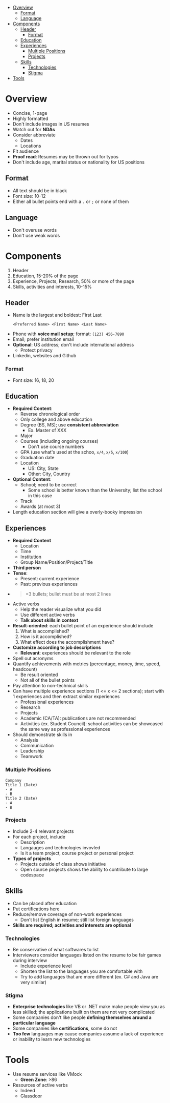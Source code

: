 - [Overview](#overview)
  - [Format](#format)
  - [Language](#language)
- [Components](#components)
  - [Header](#header)
    - [Format](#format-1)
  - [Education](#education)
  - [Experiences](#experiences)
    - [Multiple Positions](#multiple-positions)
    - [Projects](#projects)
  - [Skills](#skills)
    - [Technologies](#technologies)
    - [Stigma](#stigma)
- [Tools](#tools)

# Overview

- Concise, 1-page
- Highly formatted
- Don't include images in US resumes
- Watch out for **NDAs**
- Consider abbreviate
  - Dates
  - Locations
- Fit audience
- **Proof read**: Resumes may be thrown out for typos
- Don't include age, marital status or nationality for US positions

## Format

- All text should be in black
- Font size: 10-12
- Either all bullet points end with a `.` or `;` or none of them

## Language

- Don't overuse words
- Don't use weak words

# Components

1. Header
2. Education, 15-20% of the page
3. Experience, Projects, Research, 50% or more of the page
4. Skills, activities and interests, 10-15%

## Header

- Name is the largest and boldest: First Last
  ```
  <Preferred Name> <First Name> <Last Name>
  ```
- Phone with **voice mail setup**; format: `(123) 456-7890`
- Email; prefer institution email
- **Optional**: US address; don't include international address
  - Protect privacy
- Linkedin, websites and Github

### Format

- Font size: 16, 18, 20

## Education

- **Required Content**:
  - Reverse chronological order
  - Only college and above education
  - Degree (BS, MS); use **consistent abbreviation**
    - Ex. Master of XXX
  - Major
  - Courses (including ongoing courses)
    - Don't use course numbers
  - GPA (use what's used at the schoo, `x/4`, `x/5`, `x/100`)
  - Graduation date
  - Location
    - US: City, State
    - Other: City, Country
- **Optional Content**:
  - School; need to be correct
    - Some school is better known than the University; list the school in this
      case
  - Track
  - Awards (at most 3)
- Length education section will give a overly-booky impression

## Experiences

- **Required Content**
  - Location
  - Time
  - Institution
  - Group Name/Position/Project/Title
- **Third person**
- **Tense**:
  - Present: current experience
  - Past: previous experiences
- > =3 bullets; bullet must be at most 2 lines
- Active verbs
  - Help the reader visualize what you did
  - Use different active verbs
  - **Talk about skills in context**
- **Result-oriented**: each bullet point of an experience should include
  1. What is accomplished?
  2. How is it accomplished?
  3. What effect does the accomplishment have?
- **Customize according to job descriptions**
  - **Relevant**: experiences should be relevant to the role
- Spell out acronyms
- Quantify achievements with metrics (percentage, money, time, speed, headcount)
  - Be result oriented
  - Not all of the bullet points
- Pay attention to non-technical skills
- Can have multiple experience sections (1 <= x <= 2 sections); start with 1
  experiences and then extract similar experiences
  - Professional experiences
  - Research
  - Projects
  - Academic (CA/TA): publications are not recommended
  - Activities (ex. Student Council): school activities can be showcased the
    same way as professional experiences
- Should demonstrate skills in
  - Analysis
  - Communication
  - Leadership
  - Teamwork

### Multiple Positions

```
Company
Title 1 (Date)
- A
- B
Title 2 (Date)
- A
- B
```

### Projects

- Include 2-4 relevant projects
- For each project, include
  - Description
  - Langauges and technologies invovled
  - Is it a team project, course project or personal project
- **Types of projects**
  - Projects outside of class shows initiative
  - Open source projects shows the ability to contribute to large codespace

## Skills

- Can be placed after education
- Put certifications here
- Reduce/remove coverage of non-work experiences
  - Don't list English in resume; still list foreign languages
- **Skills are required; activities and interests are optional**

### Technologies

- Be conservative of what softwares to list
- Interviewers consider languages listed on the resume to be fair games during
  interview
  - Include experience level
  - Shorten the list to the languages you are comfortable with
  - Try to add languages that are more different (ex. C# and Java are very
    similar)

### Stigma

- **Enterprise technologies** like VB or .NET make make people view you as less
  skilled; the applications built on them are not very complicated
- Some companies don't like people **defining themselves around a particular
  language**
- Some companies like **certifications**, some do not
- **Too few** languages may cause companies assume a lack of experience or
  inability to learn new technologies

# Tools

- Use resume services like VMock
  - **Green Zone**: >86
- Resources of active verbs
  - Indeed
  - Glassdoor
